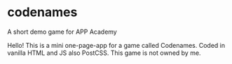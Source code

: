 # codenames
A short demo game for APP Academy

Hello! This is a mini one-page-app for a game called Codenames. Coded in vanilla HTML and JS also PostCSS. This game is not owned by me.
